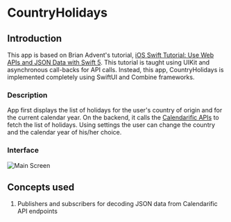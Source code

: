 # CountryHolidays

## Introduction
This app is based on Brian Advent's tutorial, [iOS Swift Tutorial: Use Web APIs and JSON Data with Swift 5](https://youtu.be/tdxKIPpPDAI). This tutorial is taught using UIKit and asynchronous call-backs for API calls. Instead, this app, CountryHolidays is implemented completely using SwiftUI and Combine frameworks.

### Description
App first displays the list of holidays for the user's country of origin and for the current calendar year. On the backend, it calls the [Calendarific APIs](https://calendarific.com/api-documentation) to fetch the list of holidays. Using settings the user can change the country and the calendar year of his/her choice.

### Interface
![Main Screen]()

## Concepts used
1. Publishers and subscribers for decoding JSON data from Calendarific API endpoints
